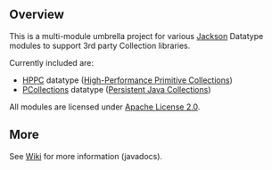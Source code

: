 ## Overview

This is a multi-module umbrella project for various [Jackson](../../../jackson)
Datatype modules to support 3rd party Collection libraries.

Currently included are:

* [HPPC](hppc/) datatype ([High-Performance Primitive Collections](https://labs.carrotsearch.com/hppc.html))
* [PCollections](pcollections/) datatype ([Persistent Java Collections](http://pcollections.org))

All modules are licensed under [Apache License 2.0](http://www.apache.org/licenses/LICENSE-2.0.txt).

## More

See [Wiki](../../wiki) for more information (javadocs).
